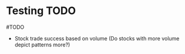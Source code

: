 # Testing TODO
#TODO
- Stock trade success based on volume (Do stocks with more volume depict patterns more?)
